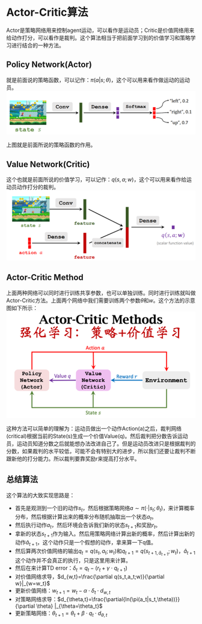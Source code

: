 # Actor-Critic算法
Actor是策略网络用来控制agent运动，可以看作是运动员；Critic是价值网络用来给动作打分，可以看作是裁判。这个算法相当于把前面学习到的价值学习和策略学习进行结合的一种方法。

## Policy Network(Actor)
就是前面说的策略函数，可以记作：$\pi(a|s;\theta)$，这个可以用来看作做运动的运动员。
![policy](./imgs/policynetwork.png)

上图就是前面所说的策略函数的作用。

## Value Network(Critic)
这个也就是前面所说的价值学习，可以记作：$q(s,a;w)$，这个可以用来看作给运动员动作打分的裁判。
![value](./imgs/valuenetwork.png)

## Actor-Critic Method
上面两种网络可以同时进行训练共享参数，也可以单独训练。同时进行训练就叫做Actor-Critic方法。上面两个网络中我们需要训练两个参数$\theta$和$w$。这个方法的示意图如下所示：
![](./imgs/cover4.png)

这种方法可以简单的理解为：运动员做出一个动作Action(a)之后，裁判网络(critical)根据当前的State(s)生成一个价值Value(q)。然后裁判把分数告诉运动员，运动员知道分数之后就能想办法改进自己了。但是运动员改进只是根据裁判的分数，如果裁判的水平较低，可能不会有特别大的进步，所以我们还要让裁判不断跟新他的打分能力。所以裁判要靠奖励r来提高打分水平。
## 总结算法
这个算法的大致实现思路是：

* 首先是观测到一个旧的动作$s_t$，然后根据策略网络$a \sim \pi(\cdot |s_t;\theta_t)$，来计算概率分布，然后根据计算出来的概率分布随机抽取出一个状态$a_t$。
* 然后执行动作$a_t$，然后环境会告诉我们新的状态$s_{t+1}$和奖励$r_t$。
* 拿新的状态$s_{t+1}$作为输入。然后用策略网络计算出新的概率，然后计算出新的动作$\hat{a}_{t+1}$，这个动作只是一个假想的动作，拿来算一下q值。
* 然后算两次价值网络的输出$q_t=q(s_t,a_t;w_t)$和$q_{t+1}=q(s_{t+1,\hat{a}_{t+1}};w_t)$，$\hat{a}_{t+1}$这个动作并不会真正的执行，只是这里用来计算。
* 然后在来计算TD error：$\delta_t=q_t-(r_t+\gamma\cdot q_{t+1})$
* 对价值网络求导，$d_{w,t}=\frac{\partial q(s_t,a_t;w)}{\partial w}|_{w=w_t}$
* 更新价值网络：$w_{t+1}=w_t-\alpha \cdot \delta_t \cdot d_{w,t}$
* 对策略网络求导：$d_{\theta,t}=\frac{\partial{ln(\pi(a_t|s_t,\theta))}}{\partial \theta} |_{\theta=\theta_t}$
* 更新策略网络：$\theta_{t+1}=\theta_t+\beta \cdot q_t \cdot d_{\theta,t}$
